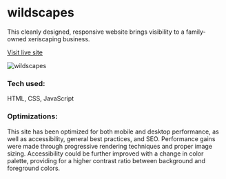 # wildscapes
This cleanly designed, responsive website brings visibility to a family-owned xeriscaping business.

[Visit live site](https://wildscapes.netlify.app/)

![wildscapes](https://user-images.githubusercontent.com/101761079/179813278-1d15590b-b2c9-4355-a537-8b1a44f8054f.jpg)

### Tech used:
HTML, CSS, JavaScript

### Optimizations:
This site has been optimized for both mobile and desktop performance, as well as accessibility, general best practices, and SEO. Performance gains were made through progressive rendering techniques and proper image sizing. Accessibility could be further improved with a change in color palette, providing for a higher contrast ratio between background and foreground colors.
